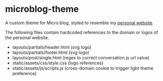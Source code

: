 # microblog-theme

A custom theme for Micro.blog, styled to resemble my [personal website](https://scotymax.com).

The following files contain hardcoded references to the domain or logos of the personal website.

- layouts/partials/header.html (svg logo)
- layouts/partials/footer.html (svg logo)
- layouts/post/single.html (regex to correct conversation js url value)
- static/assets/css/style.css (logo references)
- static/assets/js/scripts.js (cross-domain cookie to trigger light theme preference)

